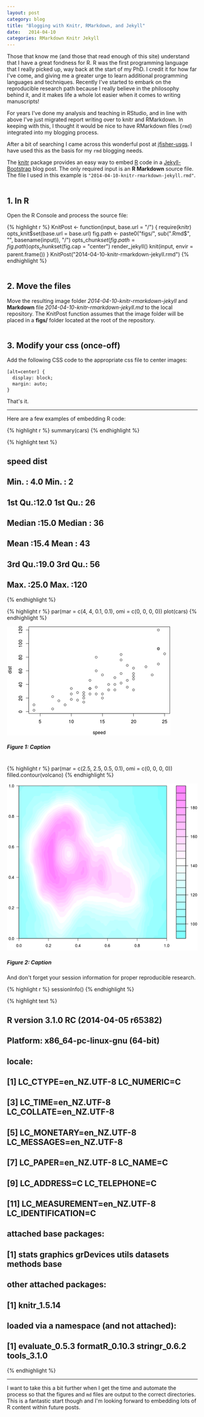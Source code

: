 ```yaml
---
layout: post
category: blog
title: "Blogging with Knitr, RMarkdown, and Jekyll"
date:   2014-04-10
categories: RMarkdown Knitr Jekyll
---
```


Those that know me (and those that read enough of this site) understand that I have a great fondness for R. R was the first programming language that I really picked up, way back at the start of my PhD. I credit it for how far I've come, and giving me a greater urge to learn additional programming languages and techniques. Recently I've started to embark on the reproducible research path because I really believe in the philosophy behind it, and it makes life a whole lot easier when it comes to writing manuscripts!

For years I've done my analysis and teaching in RStudio, and in line with above I've just migrated report writing over to knitr and RMarkdown. In keeping with this, I thought it would be nice to have RMarkdown files (<code>rmd</code>) integrated into my blogging process.  

After a bit of searching I came across this wonderful post at [jfisher-usgs](http://jfisher-usgs.github.io/r/2012/07/03/knitr-jekyll/). I have used this as the basis for my <code>rmd</code> blogging needs.

The [knitr](http://yihui.name/knitr/) package provides an easy way to embed 
[R](http://www.r-project.org/) code in a [Jekyll-Bootstrap](http://jekyllbootstrap.com/) 
blog post. The only required input is an **R Markdown** source file. The file I used in this example is <code>"2014-04-10-knitr-rmarkdown-jekyll.rmd"</code>.  
<br />

## 1. In R  

Open the R Console and process the source file:

{% highlight r %}
KnitPost <- function(input, base.url = "/") {
  require(knitr)
  opts_knit$set(base.url = base.url)
  fig.path <- paste0("figs/", sub(".Rmd$", "", basename(input)), "/")
  opts_chunk$set(fig.path = fig.path)
  opts_chunk$set(fig.cap = "center")
  render_jekyll()
  knit(input, envir = parent.frame())
}
KnitPost("2014-04-10-knitr-rmarkdown-jekyll.rmd")
{% endhighlight %}  
<br />

## 2. Move the files  

Move the resulting image folder *2014-04-10-knitr-rmarkdown-jekyll* and **Markdown** file *2014-04-10-knitr-rmarkdown-jekyll.md* to the local repository.
The KnitPost function assumes that the image folder will be placed in a **figs/** folder located at the root of the repository.  
<br />

## 3. Modify your css (once-off)  

Add the following CSS code to the appropriate css file to center images:

    [alt=center] {
      display: block;
      margin: auto;
    }

That's it. 

***

Here are a few examples of embedding R code:

{% highlight r %}
summary(cars)
{% endhighlight %}



{% highlight text %}
##      speed           dist    
##  Min.   : 4.0   Min.   :  2  
##  1st Qu.:12.0   1st Qu.: 26  
##  Median :15.0   Median : 36  
##  Mean   :15.4   Mean   : 43  
##  3rd Qu.:19.0   3rd Qu.: 56  
##  Max.   :25.0   Max.   :120
{% endhighlight %}



{% highlight r %}
par(mar = c(4, 4, 0.1, 0.1), omi = c(0, 0, 0, 0))
plot(cars)
{% endhighlight %}

![center](/figs/2014-04-10-knitr-rmarkdown-jekyll_rmd/fig1.png)

##### Figure 1: Caption
<br />
{% highlight r %}
par(mar = c(2.5, 2.5, 0.5, 0.1), omi = c(0, 0, 0, 0))
filled.contour(volcano)
{% endhighlight %}

![center](/figs/2014-04-10-knitr-rmarkdown-jekyll_rmd/fig2.png)

##### Figure 2: Caption  

And don't forget your session information for proper reproducible research.

{% highlight r %}
sessionInfo()
{% endhighlight %}



{% highlight text %}
## R version 3.1.0 RC (2014-04-05 r65382)
## Platform: x86_64-pc-linux-gnu (64-bit)
## 
## locale:
##  [1] LC_CTYPE=en_NZ.UTF-8       LC_NUMERIC=C              
##  [3] LC_TIME=en_NZ.UTF-8        LC_COLLATE=en_NZ.UTF-8    
##  [5] LC_MONETARY=en_NZ.UTF-8    LC_MESSAGES=en_NZ.UTF-8   
##  [7] LC_PAPER=en_NZ.UTF-8       LC_NAME=C                 
##  [9] LC_ADDRESS=C               LC_TELEPHONE=C            
## [11] LC_MEASUREMENT=en_NZ.UTF-8 LC_IDENTIFICATION=C       
## 
## attached base packages:
## [1] stats     graphics  grDevices utils     datasets  methods   base     
## 
## other attached packages:
## [1] knitr_1.5.14
## 
## loaded via a namespace (and not attached):
## [1] evaluate_0.5.3 formatR_0.10.3 stringr_0.6.2  tools_3.1.0
{% endhighlight %}<br />

***

I want to take this a bit further when I get the time and automate the process so that the figures and <code>md</code> files are output to the correct directories. This is a fantastic start though and I'm looking forward to embedding lots of R content within future posts.